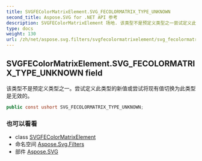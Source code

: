 ```yaml
---
title: SVGFEColorMatrixElement.SVG_FECOLORMATRIX_TYPE_UNKNOWN
second_title: Aspose.SVG for .NET API 参考
description: SVGFEColorMatrixElement 场地. 该类型不是预定义类型之一尝试定义此类型的新值或尝试将现有值切换为此类型是无效的
type: docs
weight: 130
url: /zh/net/aspose.svg.filters/svgfecolormatrixelement/svg_fecolormatrix_type_unknown/
---
```

## SVGFEColorMatrixElement.SVG_FECOLORMATRIX_TYPE_UNKNOWN field

该类型不是预定义类型之一。尝试定义此类型的新值或尝试将现有值切换为此类型是无效的。

```csharp
public const ushort SVG_FECOLORMATRIX_TYPE_UNKNOWN;
```

### 也可以看看

* class [SVGFEColorMatrixElement](../)
* 命名空间 [Aspose.Svg.Filters](../../svgfecolormatrixelement/)
* 部件 [Aspose.SVG](../../../)


